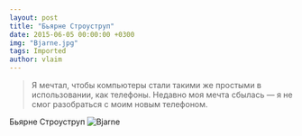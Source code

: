 ```yaml
---
layout: post
title: "Бьярне Строуструп"
date: 2015-06-05 00:00:00 +0300
img: "Bjarne.jpg"
tags: Imported
author: vlaim
---
```


> Я мечтал, чтобы компьютеры стали такими же простыми в использовании, как телефоны. Недавно моя мечта сбылась — я не смог разобраться с моим новым телефоном.

Бьярне Строуструп
![Bjarne](/blog/assets/img/Bjarne.jpg)